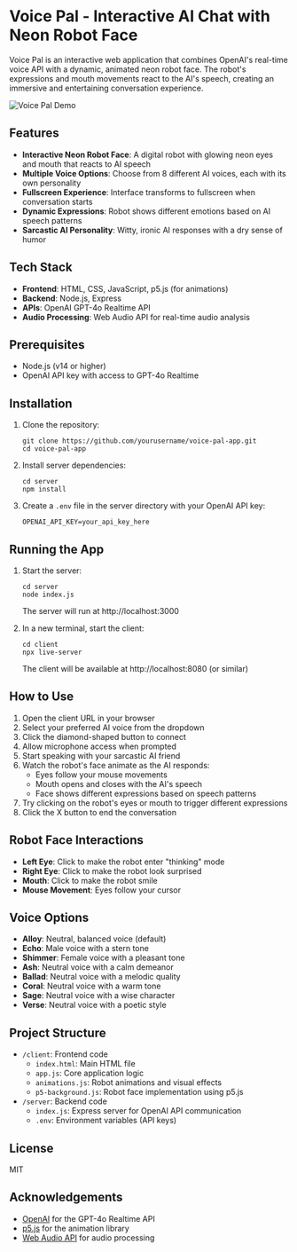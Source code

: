 # Voice Pal - Interactive AI Chat with Neon Robot Face

Voice Pal is an interactive web application that combines OpenAI's real-time voice API with a dynamic, animated neon robot face. The robot's expressions and mouth movements react to the AI's speech, creating an immersive and entertaining conversation experience.

![Voice Pal Demo](demo-screenshot.png)

## Features

- **Interactive Neon Robot Face**: A digital robot with glowing neon eyes and mouth that reacts to AI speech
- **Multiple Voice Options**: Choose from 8 different AI voices, each with its own personality
- **Fullscreen Experience**: Interface transforms to fullscreen when conversation starts
- **Dynamic Expressions**: Robot shows different emotions based on AI speech patterns
- **Sarcastic AI Personality**: Witty, ironic AI responses with a dry sense of humor

## Tech Stack

- **Frontend**: HTML, CSS, JavaScript, p5.js (for animations)
- **Backend**: Node.js, Express
- **APIs**: OpenAI GPT-4o Realtime API
- **Audio Processing**: Web Audio API for real-time audio analysis

## Prerequisites

- Node.js (v14 or higher)
- OpenAI API key with access to GPT-4o Realtime

## Installation

1. Clone the repository:
   ```
   git clone https://github.com/yourusername/voice-pal-app.git
   cd voice-pal-app
   ```

2. Install server dependencies:
   ```
   cd server
   npm install
   ```

3. Create a `.env` file in the server directory with your OpenAI API key:
   ```
   OPENAI_API_KEY=your_api_key_here
   ```

## Running the App

1. Start the server:
   ```
   cd server
   node index.js
   ```
   The server will run at http://localhost:3000

2. In a new terminal, start the client:
   ```
   cd client
   npx live-server
   ```
   The client will be available at http://localhost:8080 (or similar)

## How to Use

1. Open the client URL in your browser
2. Select your preferred AI voice from the dropdown
3. Click the diamond-shaped button to connect
4. Allow microphone access when prompted
5. Start speaking with your sarcastic AI friend
6. Watch the robot's face animate as the AI responds:
   - Eyes follow your mouse movements
   - Mouth opens and closes with the AI's speech
   - Face shows different expressions based on speech patterns
7. Try clicking on the robot's eyes or mouth to trigger different expressions
8. Click the X button to end the conversation

## Robot Face Interactions

- **Left Eye**: Click to make the robot enter "thinking" mode
- **Right Eye**: Click to make the robot look surprised
- **Mouth**: Click to make the robot smile
- **Mouse Movement**: Eyes follow your cursor

## Voice Options

- **Alloy**: Neutral, balanced voice (default)
- **Echo**: Male voice with a stern tone
- **Shimmer**: Female voice with a pleasant tone
- **Ash**: Neutral voice with a calm demeanor
- **Ballad**: Neutral voice with a melodic quality
- **Coral**: Neutral voice with a warm tone
- **Sage**: Neutral voice with a wise character
- **Verse**: Neutral voice with a poetic style

## Project Structure

- `/client`: Frontend code
  - `index.html`: Main HTML file
  - `app.js`: Core application logic
  - `animations.js`: Robot animations and visual effects
  - `p5-background.js`: Robot face implementation using p5.js
- `/server`: Backend code
  - `index.js`: Express server for OpenAI API communication
  - `.env`: Environment variables (API keys)

## License

MIT

## Acknowledgements

- [OpenAI](https://openai.com/) for the GPT-4o Realtime API
- [p5.js](https://p5js.org/) for the animation library
- [Web Audio API](https://developer.mozilla.org/en-US/docs/Web/API/Web_Audio_API) for audio processing
